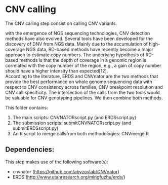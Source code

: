 # CNV calling

The CNV calling step consist on calling CNV variants.

with the emergence of NGS sequencing technologies, CNV detection methods have also evolved. 
Several tools have been developed for the discovery of DNV from NGS data. 
Mainly due to the accumulation of high-coverage NGS data, RD-based methods have recently become a major approach to estimate copy numbers. 
The underlying hypothesis of RD-based methods is that the depth of coverage in a genomic region is correlated with the copy number of the region, e.g., a gain of copy number should have a higher intensity than expected[12].  
According to the literature, ERDS and CNVnator are the two methods that provide the best performance on whole genome
sequencing data with respect to CNV consistency across families, CNV breakpoint resolution and CNV call specificity. The intersection of the calls from the two tools would be
valuable for CNV genotyping pipelines.
We then combine both methods.

This folder contains:
  1. The main scripts:  	CNVNATORscript.py (and ERDSscript.py)
  2. The submission scripts:  	submitCNVNATORscript.py (and submitERDSscript.py)
  3. An R script to merge callsfrom both methodologies: CNVmerge.R
  

## Dependencies:
This step makes use of the following software(s):
   * cnvnator (https://github.com/abyzovlab/CNVnator)
   * ERDS (http://www.utahresearch.org/mingfuzhu/erds/)

   

